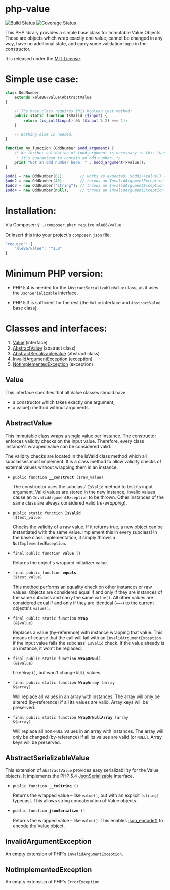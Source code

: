 # php-value

[![Build Status](https://travis-ci.org/mle86/php-value.svg?branch=master)](https://travis-ci.org/mle86/php-value)
[![Coverage Status](https://coveralls.io/repos/github/mle86/php-value/badge.svg?branch=master)](https://coveralls.io/github/mle86/php-value?branch=master)

This PHP library provides a simple base class for Immutable Value Objects.
Those are objects which wrap exactly one value,
cannot be changed in any way,
have no additional state,
and carry some validation logic in the constructor.

It is released under the [MIT License](http://opensource.org/licenses/MIT).


# Simple use case:

```php
class OddNumber
	extends \mle86\Value\AbstractValue
{

    // The base class requires this boolean test method:
    public static function IsValid ($input) {
        return (is_int($input) && ($input % 2) === 1);
    }

    // Nothing else is needed.
}

function my_function (OddNumber $odd_argument) {
    /* No further validation of $odd_argument is necessary in this function,
     * it's guaranteed to contain an odd number. */
    print "Got an odd number here: " . $odd_argument->value();
}

$odd1 = new OddNumber(61);       // works as expected, $odd1->value() will return 61
$odd2 = new OddNumber(40);       // throws an InvalidArgumentException
$odd3 = new OddNumber("string"); // throws an InvalidArgumentException
$odd4 = new OddNumber(null);     // throws an InvalidArgumentException
```


# Installation:

Via Composer:  `$ ./composer.phar require mle86/value`

Or insert this into your project's `composer.json` file:

```js
"require": {
    "mle86/value": "^1.0"
}
```


# Minimum PHP version:

* PHP 5.4 is needed for the `AbstractSerializableValue` class, as it uses the `JsonSerializable` interface.

* PHP 5.3 is sufficient for the rest (the `Value` interface and `AbstractValue` base class).


# Classes and interfaces:

1. [Value](#value) (interface)
1. [AbstractValue](#abstractvalue)  (abstract class)
1. [AbstractSerializableValue](#abstractserializablevalue)  (abstract class)
1. [InvalidArgumentException](#invalidargumentexception)  (exception)
1. [NotImplementedException](#notimplementedexception)  (exception)


## Value

This interface specifies that all Value classes should have
* a constructor which takes exactly one argument,
* a value() method without arguments.


## AbstractValue

This immutable class wraps a single value per instance.
The constructor enforces validity checks on the input value.
Therefore, every class instance's wrapped value can be considered valid.

The validity checks are located in the IsValid class method which all
subclasses must implement.  It is a class method to allow validity checks
of external values without wrapping them in an instance.


* <code>public function <b>\_\_construct</b> ($raw\_value)</code>

	The constructor uses the subclass' `IsValid` method to test its input argument.
	Valid values are stored in the new instance, invalid values cause an `InvalidArgumentException` to be thrown.
	Other instances of the same class are always considered valid (*re-wrapping*).

* <code>public static function <b>IsValid</b> ($test\_value)</code>

	Checks the validity of a raw value. If it returns true, a new object can be instantiated with the same value.
	Implement this in every subclass!
	In the base class implementation, it simply throws a `NotImplementedException`.

* <code>final public function <b>value</b> ()</code>

	Returns the object's wrapped initializer value.

* <code>final public function <b>equals</b> ($test\_value)</code>

	This method performs an equality check on other instances or raw values.
	Objects are considered equal if and only if they are instances of the same subclass and carry the same `value()`.
	All other values are considered equal if and only if they are identical (`===`) to the current objects's `value()`.

* <code>final public static function <b>Wrap</b> (&$value)</code>

	Replaces a value (by-reference) with instance wrapping that value.
	This means of course that the call will fail with an `InvalidArgumentException` if the input value fails the subclass' `IsValid` check.
	If the value already is an instance, it won't be replaced.

* <code>final public static function <b>WrapOrNull</b> (&$value)</code>

	Like `Wrap()`, but won't change `NULL` values.

* <code>final public static function <b>WrapArray</b> (array &$array)</code>

	Will replace all values in an array with instances.
	The array will only be altered (by-reference) if all its values are valid.
	Array keys will be preserved.

* <code>final public static function <b>WrapOrNullArray</b> (array &$array)</code>

	Will replace all non-`NULL` values in an array with instances.
	The array will only be changed (by-reference) if all its values are valid (or `NULL`).
	Array keys will be preserved.


## AbstractSerializableValue

This extension of `AbstractValue` provides easy serializability for the Value objects.
It implements the PHP 5.4 [JsonSerializable](https://php.net/manual/class.jsonserializable.php) interface.

* <code>public function <b>\_\_toString</b> ()</code>

	Returns the wrapped value –
	like `value()`, but with an explicit `(string)` typecast.
	This allows string concatenation of Value objects.

* <code>public function <b>jsonSerialize</b> ()</code>

	Returns the wrapped value –
	like `value()`.
	This enables [json_encode()](https://secure.php.net/json_encode) to encode the Value object.


## InvalidArgumentException

An empty extension of PHP's `InvalidArgumentException`.


## NotImplementedException

An empty extension of PHP's `ErrorException`.

